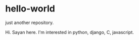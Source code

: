 # hello-world
just another repository.

Hi. Sayan here. I'm interested in python, django, C, javascript.
